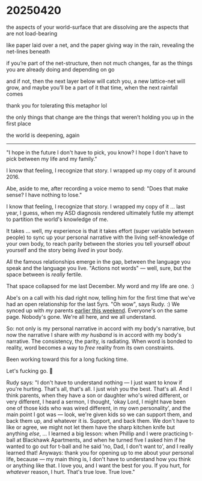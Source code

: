 # 20250420

the aspects of your world-surface that are dissolving are the aspects that are not load-bearing

like paper laid over a net, and the paper giving way in the rain, revealing the net-lines beneath

if you’re part of the net-structure, then not much changes, far as the things you are already doing and depending on go

and if not, then the next layer below will catch you, a new lattice-net will grow, and maybe you’ll be a part of it that time, when the next rainfall comes

thank you for tolerating this metaphor lol

the only things that change are the things that weren’t holding you up in the first place

the world is deepening, again

***

"I hope in the future I don't have to pick, you know? I hope I don't have to pick between my life and my family."

I know that feeling, I recognize that story. I wrapped up my copy of it around 2016.

Abe, aside to me, after recording a voice memo to send: "Does that make sense? I have nothing to lose."

I know that feeling, I recognize that story. I wrapped my copy of it ... last year, I guess, when my ASD diagnosis rendered ultimately futile my attempt to partition the world's knowledge of me.

It takes ... well, my experience is that it takes effort (super variable between people) to sync up your personal narrative with the living self-knowledge of your own body, to reach parity between the stories you tell yourself _about_ yourself and the story being _lived_ in your body.

All the famous relationships emerge in the gap, between the language you speak and the language you live. "Actions not words" — well, sure, but the space between is _really_ fertile.

That space collapsed for me last December. My word and my life are one. :)

Abe's on a call with his dad right now, telling him for the first time that we've had an open relationship for the last 5yrs. "Oh wow", says Rudy. :) We synced up with _my_ parents [earlier this weekend](19/). Everyone's on the same page. Nobody's gone. We're all here, and we all understand.

So: not only is my personal narrative in accord with my body's narrative, but now the narrative I share _with my husband_ is in accord with my body's narrative. The consistency, the parity, is radiating. When word is bonded to reality, word becomes a way to _free_ reality from its own constraints.

Been working toward this for a long fucking time.

Let's fucking go. 🤩

Rudy says: "I don't have to understand nothing — I just want to know if you're hurting. That's all, that's all. I just wish you the best. That's all. And I think parents, when they have a son or daughter who's wired different, or very different, I heard a sermon, I thought, 'okay Lord, I might have been one of those kids who was wired different, in my own personality', and the main point I got was — look, we're given kids so we can support them, and back them up, and whatever it is. Support, and back them. We don't have to like or agree, we might not let them have the sharp kitchen knife but anything _else_, ... I learned a big lesson: when Phillip and I were practicing t-ball at Blackhawk Apartments, and when he turned five I asked him if he wanted to go out for t-ball and he said 'no, Dad, I don't want to', and I really learned that! Anyways: thank you for opening up to me about your personal life, because — my main thing is, I don't have to understand how you think or anything like that. I love you, and I want the best for you. If you hurt, for _whatever_ reason, I hurt. That's true love. True love."
